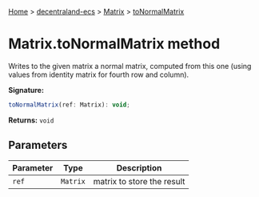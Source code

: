 [Home](./index) &gt; [decentraland-ecs](./decentraland-ecs.md) &gt; [Matrix](./decentraland-ecs.matrix.md) &gt; [toNormalMatrix](./decentraland-ecs.matrix.tonormalmatrix.md)

# Matrix.toNormalMatrix method

Writes to the given matrix a normal matrix, computed from this one (using values from identity matrix for fourth row and column).

**Signature:**
```javascript
toNormalMatrix(ref: Matrix): void;
```
**Returns:** `void`

## Parameters

|  Parameter | Type | Description |
|  --- | --- | --- |
|  `ref` | `Matrix` | matrix to store the result |

